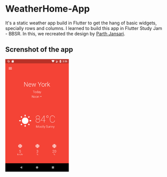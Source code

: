 # WeatherHome-App
It's a static weather app build in Flutter to get the hang of basic widgets, specially rows and columns.
I learned to build this app in Flutter Study Jam - BBSR. In this, we recreated the design by [Parth Jansari](https://www.uplabs.com/posts/weather-app-concept-a322a6f7-45b6-47f7-9996-9202be33c161).

## Screnshot of the app
 <img src = "screenshot.png" width = "200">
